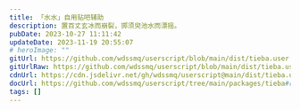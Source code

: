 ```yaml
---
title: 「水水」自用贴吧辅助
description: 置百丈玄冰而崩裂，掷须臾池水而漂摇。
pubDate: 2023-10-27 11:11:42
updateDate: 2023-11-19 20:55:07
# heroImage: ""
gitUrl: https://github.com/wdssmq/userscript/blob/main/dist/tieba.user.js
gitUrlRaw: https://github.com/wdssmq/userscript/blob/main/dist/tieba.user.js?raw=true
cdnUrl: https://cdn.jsdelivr.net/gh/wdssmq/userscript@main/dist/tieba.user.js
docUrl: https://github.com/wdssmq/userscript/tree/main/packages/tieba#readme
tags: []
---
```


